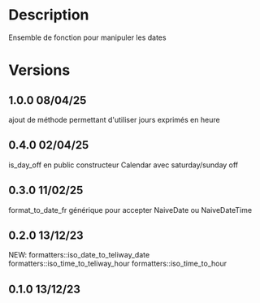 # Description
Ensemble de fonction pour manipuler les dates

# Versions
## 1.0.0 08/04/25
ajout de méthode permettant d'utiliser jours exprimés en heure

## 0.4.0 02/04/25
is_day_off en public
constructeur Calendar avec saturday/sunday off

## 0.3.0 11/02/25
format_to_date_fr générique pour accepter NaiveDate ou NaiveDateTime

## 0.2.0 13/12/23
NEW:
formatters::iso_date_to_teliway_date
formatters::iso_time_to_teliway_hour
formatters::iso_time_to_hour

## 0.1.0 13/12/23
